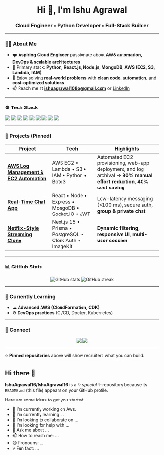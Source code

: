 <!-- Profile README -->

<h1 align="center">Hi 👋, I'm Ishu Agrawal</h1>
<h3 align="center">Cloud Engineer • Python Developer • Full-Stack Builder</h3>

---

### 🧑‍💻 About Me
- 🌩 **Aspiring Cloud Engineer** passionate about **AWS automation, DevOps & scalable architectures**  
- 🐍 Primary stack: **Python**, **React.js**, **Node.js**, **MongoDB**, **AWS (EC2, S3, Lambda, IAM)**  
- 🚀 Enjoy solving **real-world problems** with **clean code**, **automation**, and **cost-optimized solutions**  
- 📫 Reach me at **ishuagrawal108o@gmail.com** or [LinkedIn](https://www.linkedin.com/in/ishu-agrawal-136baa339/)

---

### ⚙️ Tech Stack
<p>
  <img src="https://img.shields.io/badge/Python-3670A0?style=for-the-badge&logo=python&logoColor=ffdd54"/>
  <img src="https://img.shields.io/badge/JavaScript-000000?style=for-the-badge&logo=javascript"/>
  <img src="https://img.shields.io/badge/React-20232A?style=for-the-badge&logo=react"/>
  <img src="https://img.shields.io/badge/Node.js-43853D?style=for-the-badge&logo=node.js"/>
  <img src="https://img.shields.io/badge/Express.js-404D59?style=for-the-badge"/>
  <img src="https://img.shields.io/badge/MongoDB-4EA94B?style=for-the-badge&logo=mongodb"/>
  <img src="https://img.shields.io/badge/AWS-232F3E?style=for-the-badge&logo=amazonaws"/>
  <img src="https://img.shields.io/badge/Next.js-000000?style=for-the-badge&logo=nextdotjs"/>
  <img src="https://img.shields.io/badge/PostgreSQL-336791?style=for-the-badge&logo=postgresql"/>
</p>

---

### 🚀 Projects (Pinned)
| Project | Tech | Highlights |
|---------|------|-------------|
| **[AWS Log Management & EC2 Automation](https://github.com/IshuAgrawal16/aws-log-automation)** | AWS EC2 • Lambda • S3 • IAM • Python • Boto3 | Automated EC2 provisioning, web-app deployment, and log archival → **90% manual effort reduction**, **40% cost saving** |
| **[Real-Time Chat App](https://github.com/IshuAgrawal16/realtime-chat)** | React • Node • Express • MongoDB • Socket.IO • JWT | Low-latency messaging (<100 ms), secure auth, **group & private chat** |
| **[Netflix-Style Streaming Clone](https://github.com/IshuAgrawal16/netflix-clone)** | Next.js 15 • Prisma • PostgreSQL • Clerk Auth • ImageKit | **Dynamic filtering**, **responsive UI**, **multi-user session** |

---

### 📊 GitHub Stats
<p align="center">
  <img src="https://github-readme-stats.vercel.app/api?username=IshuAgrawal16&show_icons=true&theme=radical" alt="GitHub stats"/>
  <img src="https://github-readme-streak-stats.herokuapp.com/?user=IshuAgrawal16&theme=radical" alt="GitHub streak"/>
</p>

---

### 🎯 Currently Learning
- ☁ **Advanced AWS (CloudFormation, CDK)**
- ⚙️ **DevOps practices** (CI/CD, Docker, Kubernetes)

---

### 🔗 Connect
<p align="center">
  <a href="https://www.linkedin.com/in/ishu-agrawal-136baa339/"><img src="https://img.shields.io/badge/LinkedIn-blue?style=for-the-badge&logo=linkedin"/></a>
  <a href="mailto:izzu16012002@gmail.com"><img src="https://img.shields.io/badge/Email-D14836?style=for-the-badge&logo=gmail&logoColor=white"/></a>
</p>

---

⭐ **Pinned repositories** above will show recruiters what you can build.
## Hi there 👋

**IshuAgrawal16/IshuAgrawal16** is a ✨ _special_ ✨ repository because its `README.md` (this file) appears on your GitHub profile.

Here are some ideas to get you started:

- 🔭 I’m currently working on Aws.
- 🌱 I’m currently learning ...
- 👯 I’m looking to collaborate on ...
- 🤔 I’m looking for help with ...
- 💬 Ask me about ...
- 📫 How to reach me: ...
- 😄 Pronouns: ...
- ⚡ Fun fact: ...

